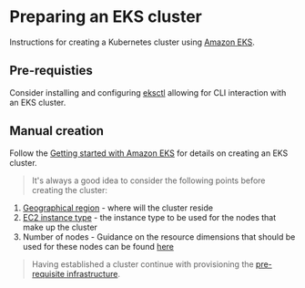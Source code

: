 # Preparing an EKS cluster
Instructions for creating a Kubernetes cluster using [Amazon EKS](https://aws.amazon.com/eks/).

## Pre-requisties
Consider installing and configuring [eksctl](https://docs.aws.amazon.com/eks/latest/userguide/eksctl.html) allowing for CLI interaction with an EKS cluster.

## Manual creation
Follow the [Getting started with Amazon EKS](https://docs.aws.amazon.com/eks/latest/userguide/getting-started.html) for details on creating an EKS cluster. 

> It's always a good idea to consider the following points before creating the cluster:

1. [Geographical region](https://aws.amazon.com/about-aws/global-infrastructure/regions_az/) - where will the cluster reside
2. [EC2 instance type](https://aws.amazon.com/ec2/instance-types/) - the instance type to be used for the nodes that make up the cluster  
3. Number of nodes - Guidance on the resource dimensions that should be used for these nodes can be found [here](https://github.com/atlassian-labs/data-center-helm-charts/blob/master/docs/resource_management/REQUESTS_AND_LIMITS.md)

> Having established a cluster continue with provisioning the [pre-requisite infrastructure](../../PREREQUISITES.md).